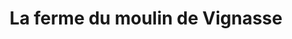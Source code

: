 ---
title: "La ferme du moulin de Vignasse"
url: /loze/la-ferme-du-moulin-de-vignasse/
shop: fromage
---